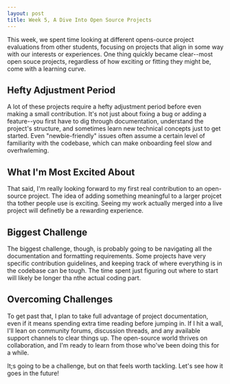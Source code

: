 ```yaml
---
layout: post
title: Week 5, A Dive Into Open Source Projects
---
```


This week, we spent time looking at different opens-ource project evaluations from other students, focusing on projects that align in some way with our interests or experiences. One thing quickly became clear--most open souce projects, regardless of how exciting or fitting they might be, come with a learning curve.

<!--more-->

## Hefty Adjustment Period

A lot of these projects require a hefty adjustment period before even making a small contribution. It's not just about fixing a bug or adding a feature--you first have to dig through documentation, understand the project's structure, and sometimes learn new technical concepts just to get started. Even "newbie-friendly" issues often assume a certain level of familiarity with the codebase, which can make onboarding feel slow and overhwleming.

## What I'm Most Excited About

That said, I'm really looking forward to my first real contribution to an open-source project. The idea of adding something meaningful to a larger projcet tha tother people use is exciting. Seeing my work actually merged into a live project will definetly be a rewarding experience.  

## Biggest Challenge

The biggest challenge, though, is probably going to be navigating all the documentation and formatting requirements. Some projects have very specific contribution guidelines, and keeping track of where everything is in the codebase can be tough. The time spent just figuring out where to start will likely be longer tha nthe actual coding part.

## Overcoming Challenges

To get past that, I plan to take full advantage of project documentation, even if it means spending extra time reading before jumping in. If I hit a wall, I'll lean on community forums, discussion threads, and any available support channels to clear things up. The open-source world thrives on collaboration, and I'm ready to learn from those who've been doing this for a while.

It;s going to be a challenge, but on that feels worth tackling. Let's see how it goes in the future!